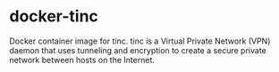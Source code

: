 # docker-tinc
Docker container image for tinc. tinc is a Virtual Private Network (VPN) daemon that uses tunneling and encryption to create a secure private network between hosts on the Internet.
